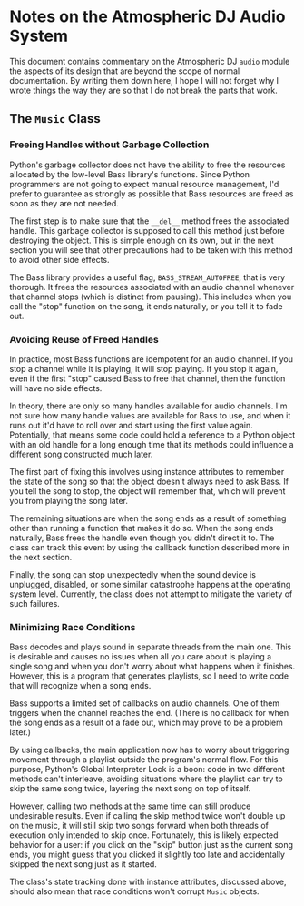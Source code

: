 # Notes on the Atmospheric DJ Audio System

This document contains commentary on the Atmospheric DJ `audio` module the aspects of its design that are beyond the scope of normal documentation. By writing them down here, I hope I will not forget why I wrote things the way they are so that I do not break the parts that work.

## The `Music` Class

### Freeing Handles without Garbage Collection

Python's garbage collector does not have the ability to free the resources allocated by the low-level Bass library's functions. Since Python programmers are not going to expect manual resource management, I'd prefer to guarantee as strongly as possible that Bass resources are freed as soon as they are not needed.

The first step is to make sure that the `__del__` method frees the associated handle. This garbage collector is supposed to call this method just before destroying the object. This is simple enough on its own, but in the next section you will see that other precautions had to be taken with this method to avoid other side effects.

The Bass library provides a useful flag, `BASS_STREAM_AUTOFREE`, that is very thorough. It frees the resources associated with an audio channel whenever that channel stops (which is distinct from pausing). This includes when you call the "stop" function on the song, it ends naturally, or you tell it to fade out.

### Avoiding Reuse of Freed Handles

In practice, most Bass functions are idempotent for an audio channel. If you stop a channel while it is playing, it will stop playing. If you stop it again, even if the first "stop" caused Bass to free that channel, then the function will have no side effects.

In theory, there are only so many handles available for audio channels. I'm not sure how many handle values are available for Bass to use, and when it runs out it'd have to roll over and start using the first value again. Potentially, that means some code could hold a reference to a Python object with an old handle for a long enough time that its methods could influence a different song constructed much later.

The first part of fixing this involves using instance attributes to remember the state of the song so that the object doesn't always need to ask Bass. If you tell the song to stop, the object will remember that, which will prevent you from playing the song later.

The remaining situations are when the song ends as a result of something other than running a function that makes it do so. When the song ends naturally, Bass frees the handle even though you didn't direct it to. The class can track this event by using the callback function described more in the next section.

Finally, the song can stop unexpectedly when the sound device is unplugged, disabled, or some similar catastrophe happens at the operating system level. Currently, the class does not attempt to mitigate the variety of such failures.

### Minimizing Race Conditions

Bass decodes and plays sound in separate threads from the main one. This is desirable and causes no issues when all you care about is playing a single song and when you don't worry about what happens when it finishes. However, this is a program that generates playlists, so I need to write code that will recognize when a song ends.

Bass supports a limited set of callbacks on audio channels. One of them triggers when the channel reaches the end. (There is no callback for when the song ends as a result of a fade out, which may prove to be a problem later.)

By using callbacks, the main application now has to worry about triggering movement through a playlist outside the program's normal flow. For this purpose, Python's Global Interpreter Lock is a boon: code in two different methods can't interleave, avoiding situations where the playlist can try to skip the same song twice, layering the next song on top of itself.

However, calling two methods at the same time can still produce undesirable results. Even if calling the skip method twice won't double up on the music, it will still skip two songs forward when both threads of execution only intended to skip once. Fortunately, this is likely expected behavior for a user: if you click on the "skip" button just as the current song ends, you might guess that you clicked it slightly too late and accidentally skipped the next song just as it started.

The class's state tracking done with instance attributes, discussed above, should also mean that race conditions won't corrupt `Music` objects.